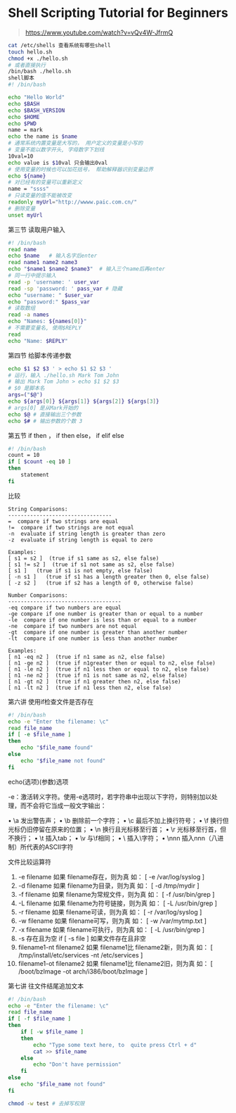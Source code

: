 

# Shell Scripting Tutorial for Beginners

> https://www.youtube.com/watch?v=vQv4W-JfrmQ

```sh
cat /etc/shells 查看系统有哪些shell
touch hello.sh
chmod +x ./hello.sh
# 或者直接执行
/bin/bash ./hello.sh
shell脚本
#! /bin/bash

echo "Hello World"
echo $BASH
echo $BASH_VERSION
echo $HOME
echo $PWD
name = mark
echo the name is $name
# 通常系统内置变量是大写的， 用户定义的变量是小写的
# 变量不能以数字开头, 字母数字下划线
10val=10
echo value is $10val 只会输出0val
# 使用变量的时候也可以加花括号， 帮助解释器识别变量边界
echo ${name}
# 对已经有的变量可以重新定义
name = "ssss"
# 只读变量的值不能被改变
readonly myUrl="http://wwww.paic.com.cn/"
# 删除变量
unset myUrl
```

第三节 读取用户输入

```sh
#! /bin/bash
read name
echo $name   # 输入名字后enter
read name1 name2 name3
echo "$name1 $name2 $name3"  # 输入三个name后再enter
# 同一行中提示输入
read -p 'username: ' user_var
read -sp 'password: ' pass_var # 隐藏
echo "username: " $user_var
echo "password:" $pass_var
# 读取数组
read -a names
echo "Names: ${names[0]}"
# 不需要变量名, 使用$REPLY
read
echo "Name: $REPLY"
```

第四节 给脚本传递参数

```bash
echo $1 $2 $3 ' > echo $1 $2 $3 '
# 运行，输入 ./hello.sh Mark Tom John
# 输出 Mark Tom John > echo $1 $2 $3 
# $0 是脚本名
args=("$@")
echo ${args[0]} ${args[1]} ${args[2]} ${args[3]}
# args[0] 是从Mark开始的
echo $@ # 直接输出三个参数
echo $# # 输出参数的个数 3
```

第五节 if then ， if then else， if elif else

```bash
#! /bin/bash
count = 10
if [ $count -eq 10 ]
then
	statement
fi
```

比较

```
String Comparisons:  
---------------------------------
=  compare if two strings are equal
!=  compare if two strings are not equal
-n  evaluate if string length is greater than zero
-z  evaluate if string length is equal to zero 

Examples: 
[ s1 = s2 ]  (true if s1 same as s2, else false)
[ s1 != s2 ]  (true if s1 not same as s2, else false)
[ s1 ]   (true if s1 is not empty, else false)
[ -n s1 ]   (true if s1 has a length greater then 0, else false)
[ -z s2 ]   (true if s2 has a length of 0, otherwise false)

Number Comparisons: 
------------------------------------
-eq compare if two numbers are equal
-ge compare if one number is greater than or equal to a number
-le  compare if one number is less than or equal to a number
-ne  compare if two numbers are not equal
-gt  compare if one number is greater than another number
-lt  compare if one number is less than another number 

Examples: 
[ n1 -eq n2 ]  (true if n1 same as n2, else false)
[ n1 -ge n2 ]  (true if n1greater then or equal to n2, else false)
[ n1 -le n2 ]  (true if n1 less then or equal to n2, else false)
[ n1 -ne n2 ]  (true if n1 is not same as n2, else false)
[ n1 -gt n2 ]  (true if n1 greater then n2, else false)
[ n1 -lt n2 ]  (true if n1 less then n2, else false)
```

第六讲  使用if检查文件是否存在

```bash
#! /bin/bash
echo -e "Enter the filename: \c"
read file_name
if [ -e $file_name ]
then
	echo "$file_name found"
else
	echo "$file_name not found"
fi

```

echo(选项)(参数)选项

-e：激活转义字符。使用-e选项时，若字符串中出现以下字符，则特别加以处理，而不会将它当成一般文字输出：

• \a 发出警告声；
• \b 删除前一个字符；
• \c 最后不加上换行符号；
• \f 换行但光标仍旧停留在原来的位置；
• \n 换行且光标移至行首；
• \r 光标移至行首，但不换行；
• \t 插入tab；
• \v 与\f相同；
• \\ 插入\字符；
• \nnn 插入nnn（八进制）所代表的ASCII字符

文件比较运算符 
1. -e filename 如果 filename存在，则为真 如： [ -e /var/log/syslog ] 
2. -d filename 如果 filename为目录，则为真 如： [ -d /tmp/mydir ] 
3. -f filename 如果 filename为常规文件，则为真 如： [ -f /usr/bin/grep ] 
4. -L filename 如果 filename为符号链接，则为真 如： [ -L /usr/bin/grep ] 
5. -r filename 如果 filename可读，则为真 如： [ -r /var/log/syslog ] 
6. -w filename 如果 filename可写，则为真 如： [ -w /var/mytmp.txt ] 
7. -x filename 如果 filename可执行，则为真 如： [ -L /usr/bin/grep ] 
8. -s 存在且为空   if [ -s file ] 如果文件存在且非空
9. filename1-nt filename2 如果 filename1比 filename2新，则为真 如： [ 
  /tmp/install/etc/services -nt /etc/services ] 
10. filename1-ot filename2 如果 filename1比 filename2旧，则为真 如： [ 
  /boot/bzImage -ot arch/i386/boot/bzImage ]

第七讲 往文件结尾追加文本

```bash
#! /bin/bash
echo -e "Enter the filename: \c"
read file_name
if [ -f $file_name ]
then
	if [ -w $file_name ]
	then
		echo "Type some text here, to  quite press Ctrl + d"
		cat >> $file_name
	else
		echo "Don't have permission"
	fi
else
	echo "$file_name not found"
fi
```

```sh
chmod -w test # 去掉写权限
```







